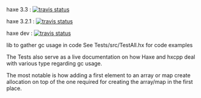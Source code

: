 
haxe 3.3 : [![travis status](https://travis-ci.org/wighawag/gcusage.svg?branch=3.3)](https://travis-ci.org/wighawag/gcusage/branches)


haxe 3.2.1 : [![travis status](https://travis-ci.org/wighawag/gcusage.svg?branch=master)](https://travis-ci.org/wighawag/gcusage)

haxe dev : [![travis status](https://travis-ci.org/wighawag/gcusage.svg?branch=dev)](https://travis-ci.org/wighawag/gcusage/branches)

lib to gather gc usage in code
See Tests/src/TestAll.hx for code examples

The Tests also serve as a live documentation on how Haxe and hxcpp deal with various type regarding gc usage.

The most notable is how adding a first element to an array or map create allocation on top of the one required for creating the array/map in the first place. 


